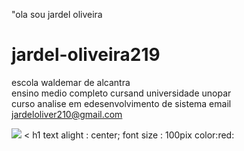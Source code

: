 "ola  sou jardel oliveira 

# jardel-oliveira219
escola  waldemar  de alcantra  
ensino medio completo 
cursand universidade  unopar  
curso analise em edesenvolvimento de sistema 
email jardeloliver210@gmail.com 

<a href="URL DE DESTINO"><img src="URL DA IMAGEM" /></a>
< h1  text  alight : center;
font size : 100pix 
color:red: 
